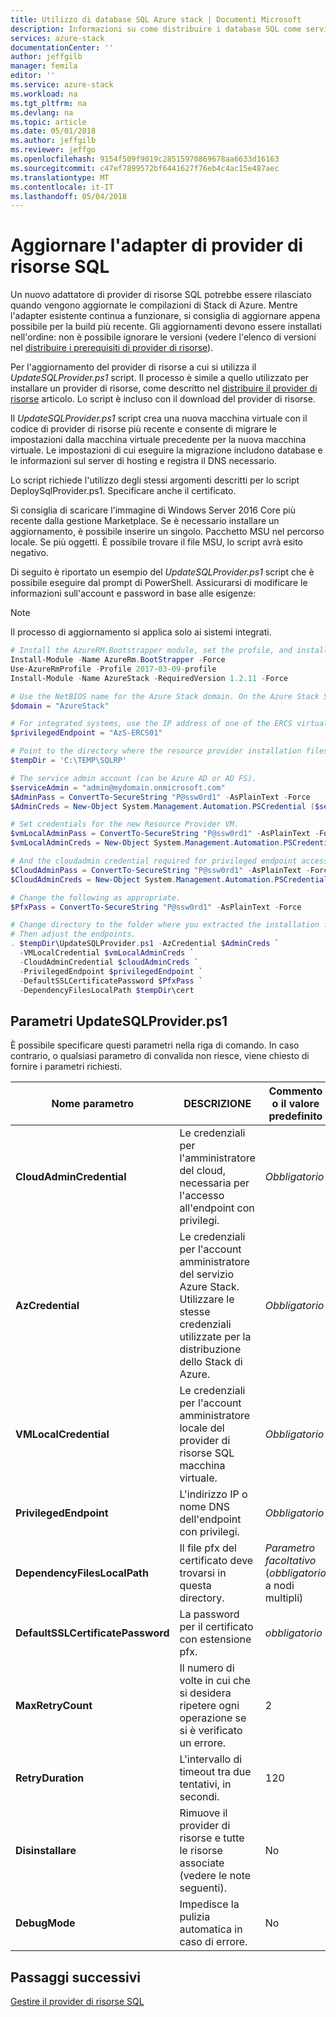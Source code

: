 ```yaml
---
title: Utilizzo di database SQL Azure stack | Documenti Microsoft
description: Informazioni su come distribuire i database SQL come servizio in Azure Stack e la procedura per distribuire l'adapter di provider di risorse di SQL Server.
services: azure-stack
documentationCenter: ''
author: jeffgilb
manager: femila
editor: ''
ms.service: azure-stack
ms.workload: na
ms.tgt_pltfrm: na
ms.devlang: na
ms.topic: article
ms.date: 05/01/2018
ms.author: jeffgilb
ms.reviewer: jeffgo
ms.openlocfilehash: 9154f509f9019c28515970869678aa6633d16163
ms.sourcegitcommit: c47ef7899572bf6441627f76eb4c4ac15e487aec
ms.translationtype: MT
ms.contentlocale: it-IT
ms.lasthandoff: 05/04/2018
---
```

# <a name="update-the-sql-resource-provider-adapter"></a>Aggiornare l'adapter di provider di risorse SQL
Un nuovo adattatore di provider di risorse SQL potrebbe essere rilasciato quando vengono aggiornate le compilazioni di Stack di Azure. Mentre l'adapter esistente continua a funzionare, si consiglia di aggiornare appena possibile per la build più recente. Gli aggiornamenti devono essere installati nell'ordine: non è possibile ignorare le versioni (vedere l'elenco di versioni nel [distribuire i prerequisiti di provider di risorse](.\azure-stack-sql-resource-provider-deploy.md#prerequisites)).

Per l'aggiornamento del provider di risorse a cui si utilizza il *UpdateSQLProvider.ps1* script. Il processo è simile a quello utilizzato per installare un provider di risorse, come descritto nel [distribuire il provider di risorse](.\azure-stack-sql-resource-provider-deploy.md) articolo. Lo script è incluso con il download del provider di risorse.

Il *UpdateSQLProvider.ps1* script crea una nuova macchina virtuale con il codice di provider di risorse più recente e consente di migrare le impostazioni dalla macchina virtuale precedente per la nuova macchina virtuale. Le impostazioni di cui eseguire la migrazione includono database e le informazioni sul server di hosting e registra il DNS necessario.

Lo script richiede l'utilizzo degli stessi argomenti descritti per lo script DeploySqlProvider.ps1. Specificare anche il certificato. 

Si consiglia di scaricare l'immagine di Windows Server 2016 Core più recente dalla gestione Marketplace. Se è necessario installare un aggiornamento, è possibile inserire un singolo. Pacchetto MSU nel percorso locale. Se più oggetti. È possibile trovare il file MSU, lo script avrà esito negativo.

Di seguito è riportato un esempio del *UpdateSQLProvider.ps1* script che è possibile eseguire dal prompt di PowerShell. Assicurarsi di modificare le informazioni sull'account e password in base alle esigenze: 

> [!NOTE]
> Il processo di aggiornamento si applica solo ai sistemi integrati.

```powershell
# Install the AzureRM.Bootstrapper module, set the profile, and install the AzureRM and AzureStack modules.
Install-Module -Name AzureRm.BootStrapper -Force
Use-AzureRmProfile -Profile 2017-03-09-profile
Install-Module -Name AzureStack -RequiredVersion 1.2.11 -Force

# Use the NetBIOS name for the Azure Stack domain. On the Azure Stack SDK, the default is AzureStack but could have been changed at install time.
$domain = "AzureStack"

# For integrated systems, use the IP address of one of the ERCS virtual machines
$privilegedEndpoint = "AzS-ERCS01"

# Point to the directory where the resource provider installation files were extracted.
$tempDir = 'C:\TEMP\SQLRP'

# The service admin account (can be Azure AD or AD FS).
$serviceAdmin = "admin@mydomain.onmicrosoft.com"
$AdminPass = ConvertTo-SecureString "P@ssw0rd1" -AsPlainText -Force
$AdminCreds = New-Object System.Management.Automation.PSCredential ($serviceAdmin, $AdminPass)

# Set credentials for the new Resource Provider VM.
$vmLocalAdminPass = ConvertTo-SecureString "P@ssw0rd1" -AsPlainText -Force
$vmLocalAdminCreds = New-Object System.Management.Automation.PSCredential ("sqlrpadmin", $vmLocalAdminPass)

# And the cloudadmin credential required for privileged endpoint access.
$CloudAdminPass = ConvertTo-SecureString "P@ssw0rd1" -AsPlainText -Force
$CloudAdminCreds = New-Object System.Management.Automation.PSCredential ("$domain\cloudadmin", $CloudAdminPass)

# Change the following as appropriate.
$PfxPass = ConvertTo-SecureString "P@ssw0rd1" -AsPlainText -Force

# Change directory to the folder where you extracted the installation files.
# Then adjust the endpoints.
. $tempDir\UpdateSQLProvider.ps1 -AzCredential $AdminCreds `
  -VMLocalCredential $vmLocalAdminCreds `
  -CloudAdminCredential $cloudAdminCreds `
  -PrivilegedEndpoint $privilegedEndpoint `
  -DefaultSSLCertificatePassword $PfxPass `
  -DependencyFilesLocalPath $tempDir\cert
 ```

## <a name="updatesqlproviderps1-parameters"></a>Parametri UpdateSQLProvider.ps1
È possibile specificare questi parametri nella riga di comando. In caso contrario, o qualsiasi parametro di convalida non riesce, viene chiesto di fornire i parametri richiesti.

| Nome parametro | DESCRIZIONE | Commento o il valore predefinito |
| --- | --- | --- |
| **CloudAdminCredential** | Le credenziali per l'amministratore del cloud, necessaria per l'accesso all'endpoint con privilegi. | _Obbligatorio_ |
| **AzCredential** | Le credenziali per l'account amministratore del servizio Azure Stack. Utilizzare le stesse credenziali utilizzate per la distribuzione dello Stack di Azure. | _Obbligatorio_ |
| **VMLocalCredential** | Le credenziali per l'account amministratore locale del provider di risorse SQL macchina virtuale. | _Obbligatorio_ |
| **PrivilegedEndpoint** | L'indirizzo IP o nome DNS dell'endpoint con privilegi. |  _Obbligatorio_ |
| **DependencyFilesLocalPath** | Il file pfx del certificato deve trovarsi in questa directory. | _Parametro facoltativo_ (_obbligatorio_ a nodi multipli) |
| **DefaultSSLCertificatePassword** | La password per il certificato con estensione pfx. | _obbligatorio_ |
| **MaxRetryCount** | Il numero di volte in cui che si desidera ripetere ogni operazione se si è verificato un errore.| 2 |
| **RetryDuration** |L'intervallo di timeout tra due tentativi, in secondi. | 120 |
| **Disinstallare** | Rimuove il provider di risorse e tutte le risorse associate (vedere le note seguenti). | No  |
| **DebugMode** | Impedisce la pulizia automatica in caso di errore. | No  |


## <a name="next-steps"></a>Passaggi successivi

[Gestire il provider di risorse SQL](azure-stack-sql-resource-provider-maintain.md)
